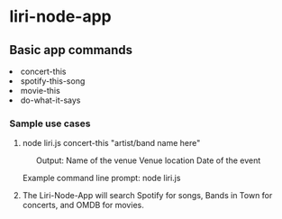 # liri-node-app



<h2>Basic app commands</h2>

<li>concert-this</li>
<li>spotify-this-song</li>
<li>movie-this</li>
<li>do-what-it-says</li>

<h3>Sample use cases</h3>
<ol>
  <li>node liri.js concert-this "artist/band name here"</li>
  <ul>Output: Name of the venue
              Venue location
              Date of the event
  </ul>

<p>Example command line prompt: node liri.js

<li>The Liri-Node-App will search Spotify for songs, Bands in Town for concerts, and OMDB for movies.</li>






